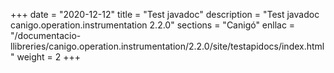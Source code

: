 +++
date        = "2020-12-12"
title       = "Test javadoc"
description = "Test javadoc canigo.operation.instrumentation 2.2.0"
sections    = "Canigó"
enllac		= "/documentacio-llibreries/canigo.operation.instrumentation/2.2.0/site/testapidocs/index.html"
weight		= 2
+++
